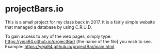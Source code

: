 # projectBars.io
This is a small project for my class back in 2017. It is a fairly simple website that managed a database by using C.R.U.D. 

To gain access to any of the web pages, simply type: https://yeja94.github.io/projectBar/ [the name of the file] you wish to see. 
Example: https://yeja94.github.io/projectBar/main.html 
